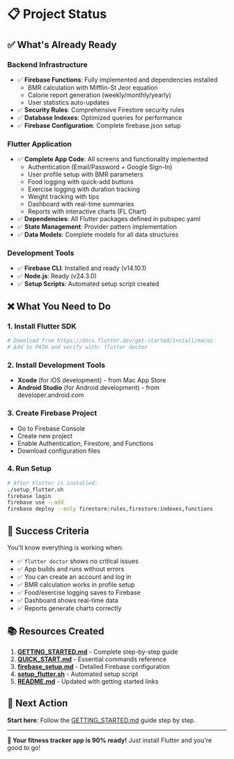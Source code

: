 # 📋 Project Status

## ✅ What's Already Ready

### Backend Infrastructure
- ✅ **Firebase Functions**: Fully implemented and dependencies installed
  - BMR calculation with Mifflin-St Jeor equation
  - Calorie report generation (weekly/monthly/yearly)
  - User statistics auto-updates
- ✅ **Security Rules**: Comprehensive Firestore security rules
- ✅ **Database Indexes**: Optimized queries for performance
- ✅ **Firebase Configuration**: Complete firebase.json setup

### Flutter Application
- ✅ **Complete App Code**: All screens and functionality implemented
  - Authentication (Email/Password + Google Sign-In)
  - User profile setup with BMR parameters
  - Food logging with quick-add buttons
  - Exercise logging with duration tracking
  - Weight tracking with tips
  - Dashboard with real-time summaries
  - Reports with interactive charts (FL Chart)
- ✅ **Dependencies**: All Flutter packages defined in pubspec.yaml
- ✅ **State Management**: Provider pattern implementation
- ✅ **Data Models**: Complete models for all data structures

### Development Tools
- ✅ **Firebase CLI**: Installed and ready (v14.10.1)
- ✅ **Node.js**: Ready (v24.3.0)
- ✅ **Setup Scripts**: Automated setup script created

## ❌ What You Need to Do

### 1. Install Flutter SDK
```bash
# Download from https://docs.flutter.dev/get-started/install/macos
# Add to PATH and verify with: flutter doctor
```

### 2. Install Development Tools
- **Xcode** (for iOS development) - from Mac App Store
- **Android Studio** (for Android development) - from developer.android.com

### 3. Create Firebase Project
- Go to Firebase Console
- Create new project
- Enable Authentication, Firestore, and Functions
- Download configuration files

### 4. Run Setup
```bash
# After Flutter is installed:
./setup_flutter.sh
firebase login
firebase use --add
firebase deploy --only firestore:rules,firestore:indexes,functions
```

## 🎯 Success Criteria

You'll know everything is working when:
- ✅ `flutter doctor` shows no critical issues
- ✅ App builds and runs without errors
- ✅ You can create an account and log in
- ✅ BMR calculation works in profile setup
- ✅ Food/exercise logging saves to Firebase
- ✅ Dashboard shows real-time data
- ✅ Reports generate charts correctly

## 📚 Resources Created

1. **[GETTING_STARTED.md](GETTING_STARTED.md)** - Complete step-by-step guide
2. **[QUICK_START.md](QUICK_START.md)** - Essential commands reference
3. **[firebase_setup.md](firebase_setup.md)** - Detailed Firebase configuration
4. **[setup_flutter.sh](setup_flutter.sh)** - Automated setup script
5. **[README.md](README.md)** - Updated with getting started links

## 🚀 Next Action

**Start here**: Follow the [GETTING_STARTED.md](GETTING_STARTED.md) guide step by step.

---

**🎉 Your fitness tracker app is 90% ready!** Just install Flutter and you're good to go! 